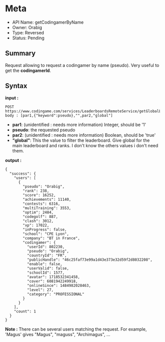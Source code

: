 # Meta
  - API Name: getCodingamerByName
  - Owner: Orabig
  - Type: Reversed
  - Status: Pending
  

## Summary
Request allowing to request a codingamer by name (pseudo). Very useful to get the **codingamerId**.

## Syntax
__input :__
```
POST https://www.codingame.com/services/LeaderboardsRemoteService/getGlobalLeaderboard
body : [par1,{"keyword":pseudo},"",par2,"global"]
```
  - **par1**: (unidentified : needs more information) Integer, should be '1'
  - **pseudo**: the requested pseudo
  - **par2**: (unidentified : needs more information) Boolean, should be 'true'
  - **"global"**: This the value to filter the leaderboard. Give global for the main leaderboard and ranks. I don't know the others values i don't need them.

__output :__
```
{
  "success": {
    "users": [
      {
        "pseudo": "Orabig",
        "rank": 238,
        "score": 16252,
        "achievements": 11140,
        "contests": 6316,
        "multiTraining": 3553,
        "optim": 2484,
        "codegolf": 887,
        "clash": 3012,
        "xp": 17022,
        "inProgress": false,
        "school": "CPE Lyon",
        "company": "BT in France",
        "codingamer": {
          "userId": 802230,
          "pseudo": "Orabig",
          "countryId": "FR",
          "publicHandle": "46c25faf73e99a1d43e373e32d59f2d8032208",
          "enable": false,
          "userValid": false,
          "schoolId": 1577,
          "avatar": 1718532341458,
          "cover": 6081942249918,
          "onlineSince": 1484982028463,
          "level": 27,
          "category": "PROFESSIONAL"
        }
      }
    ],
    "count": 1
  }
} 
```
**Note :** There can be several users matching the request. For example, 'Magus' gives "Magus", "maguss", "Archimagus", ...
